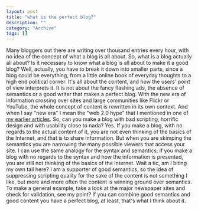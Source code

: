 ```yaml
--- 
layout: post 
title: "what is the perfect blog?"
description: ""
category: "Archive"
tags: []
---  
```

Many bloggers out there are writing over thousand entries every hour, with no idea of the concept of what a blog is all about. So, what is a blog actually all about? Is it necessary to know what a blog is all about to make it a good blog?
 Well, actually, you have to break it down into smaller parts, since a blog could be everything, from a little online book of everyday thoughts to a high end political corner. It's all about the content, and how the users' point of view interprets it. It is not about the fancy flashing ads, the absence of semantics or a good writer that makes a perfect blog.
 With the new era of information crossing over sites and large communities like Flickr or YouTube, the whole concept of content is rewritten in its own context. And when I say "new era" I mean the "web 2.0 hype" that I mentioned in one of <a href="http://phun-ky.net/2006/11/web-2.0-is-a-hype">my earlier articles</a>.
 So, can you make a blog with bad scripting, horrific design and with usability close to nada? Yes. If you make a blog, with no regards to the actual content of it, you are not even thinking of the basics of the Internet, and that is to share information. But when you are skimping the semantics you are narrowing the many possible viewers that access your site. I can use the same analogy for the syntax and semantics; if you make a blog with no regards to the syntax and how the information is presented, you are still not thinking of the basics of the Internet.
 Wait a tic, am I biting my own tail here? I am a supporter of good semantics, so the idea of suppressing scripting quality for the sake of the content is not something I like, but more and more often the content is winning ground over semantics. To make a general example, take a look at the major newspaper sites and check for validation, see my point?
 If you can combine good semantics and good content you have a perfect blog, at least, that's what I think about it.
